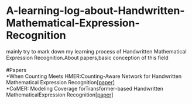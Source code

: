 # A-learning-log-about-Handwritten-Mathematical-Expression-Recognition
  mainly try to mark down my learning process of Handwritten Mathematical Expression Recognition.About papers,basic conception of this field
\
\
#Papers\
*When Counting Meets HMER:Counting-Aware Network for Handwritten Mathematical Expression Recognition[[paper]](https://arxiv.org/abs/2207.11463)\
*CoMER: Modeling Coverage forTransformer-based Handwritten MathematicalExpression Recognition[[paper]](https://arxiv.org/abs/2207.04410)

